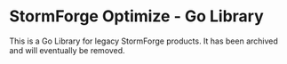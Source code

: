 # StormForge Optimize - Go Library

This is a Go Library for legacy StormForge products. It has been archived and will eventually be removed.
